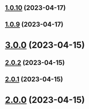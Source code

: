 ## [1.0.10](https://github.com/rikrank/hello-world_npm/compare/v1.0.9...v1.0.10) (2023-04-17)

## [1.0.9](https://github.com/rikrank/hello-world_npm/compare/v3.0.0...v1.0.9) (2023-04-17)



# [3.0.0](https://github.com/rikrank/hello-world_npm/compare/v3.0.0...v1.0.9) (2023-04-15)



## [2.0.2](https://github.com/rikrank/hello-world_npm/compare/v3.0.0...v1.0.9) (2023-04-15)



## [2.0.1](https://github.com/rikrank/hello-world_npm/compare/v3.0.0...v1.0.9) (2023-04-15)



# [2.0.0](https://github.com/rikrank/hello-world_npm/compare/v3.0.0...v1.0.9) (2023-04-15)

